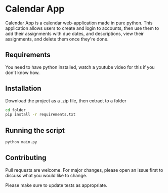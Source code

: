 # Calendar App

Calendar App is a calendar web-application made in pure python. This application allows users to create and login to accounts, then use them to add their assignments with due dates, and descriptions, view their assignments, and delete them once they're done.

## Requirements

You need to have python installed, watch a youtube video for this if you don't know how.

## Installation

Download the project as a .zip file, then extract to a folder

```bash
cd folder
pip install -r requirements.txt
```

## Running the script

```bash
python main.py
```


## Contributing
Pull requests are welcome. For major changes, please open an issue first to discuss what you would like to change.

Please make sure to update tests as appropriate.
